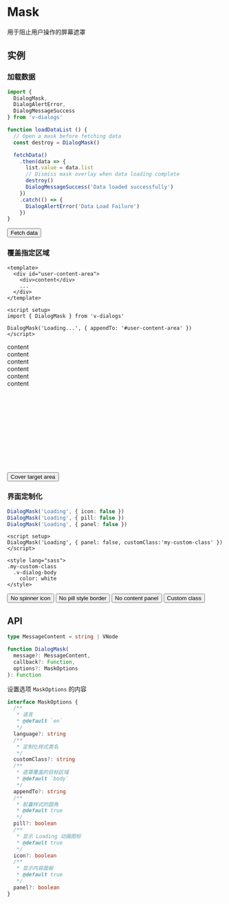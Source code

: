 # Mask

用于阻止用户操作的屏幕遮罩

## 实例

### 加载数据

```ts
import {
  DialogMask,
  DialogAlertError,
  DialogMessageSuccess
} from 'v-dialogs'

function loadDataList () {
  // Open a mask before fetching data
  const destroy = DialogMask()

  fetchData()
    .then(data => {
      list.value = data.list
      // Dismiss mask overlay when data loading complete
      destroy()
      DialogMessageSuccess('Data loaded successfully')
    })
    .catch(() => {
      DialogAlertError('Data Load Failure')
    })
}
```

<div>
  <button
    type="button"
    class="btn btn-dark"
    @click="loadDataList"
  >Fetch data</button>
</div>

### 覆盖指定区域

```vue
<template>
  <div id="user-content-area">
    <div>content</div>
    ...
  </div>
</template>

<script setup>
import { DialogMask } from 'v-dialogs'

DialogMask('Loading...', { appendTo: '#user-content-area' })
</script>
```

<div
  style="height: 300px;"
  class="bg-light rounded-3 mb-3 overflow-hidden
  d-flex flex-column justify-content-center align-items-center
  "
  id="user-content-area"
>
  <div>content</div>
  <div>content</div>
  <div>content</div>
  <div>content</div>
  <div>content</div>
  <div>content</div>
</div>

<div>
  <button
    type="button"
    class="btn btn-dark"
    @click="coverTargetArea('#user-content-area')"
  >Cover target area</button>
</div>

### 界面定制化

```ts
DialogMask('Loading', { icon: false })
DialogMask('Loading', { pill: false })
DialogMask('Loading', { panel: false })
```

```vue
<script setup>
DialogMask('Loading', { panel: false, customClass:'my-custom-class' })
</script>

<style lang="sass">
.my-custom-class
  .v-dialog-body
    color: white
</style>
```

<div>
  <button
    type="button"
    class="btn btn-dark me-3"
    @click="openMask({ icon: false })"
  >No spinner icon</button>
  <button
    type="button"
    class="btn btn-dark me-3"
    @click="openMask({ pill: false })"
  >No pill style border</button>
  <button
    type="button"
    class="btn btn-dark me-3"
    @click="openMask({ panel: false })"
  >No content panel</button>
  <button
    type="button"
    class="btn btn-dark me-3"
    @click="openMask({ panel: false, customClass: 'my-custom-class' })"
  >Custom class</button>
</div>

<script setup>
import { useMaskExamples } from '@/script/dialog/mask'
import { useData } from 'vitepress'

const { lang } = useData()
const {
  loadDataList,
  coverTargetArea,
  openMask
} = useMaskExamples(lang.value)
</script>

<style lang="sass">
.my-custom-class
  .v-dialog-body
    color: white
</style>

## API

```ts
type MessageContent = string | VNode

function DialogMask(
  message?: MessageContent,
  callback?: Function,
  options?: MaskOptions
): Function
```

设置选项 `MaskOptions` 的内容

```ts
interface MaskOptions {
  /**
   * 语言
   * @default `en`
   */
  language?: string
  /**
   * 定制化样式类名
   */
  customClass?: string
  /**
   * 遮罩覆盖的目标区域
   * @default `body`
   */
  appendTo?: string
  /**
   * 胶囊样式的圆角
   * @default true
   */
  pill?: boolean
  /**
   * 显示 Loading 动画图标
   * @default true
   */
  icon?: boolean
  /**
   * 显示内容面板
   * @default true
   */
  panel?: boolean
}
```
